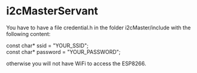 # i2cMasterServant

You have to have a file credential.h in the folder i2cMaster/include with the following content:

const char* ssid = "YOUR_SSID"; <br>
const char* password = "YOUR_PASSWORD"; <br>

otherwise you will not have WiFi to access the ESP8266.


